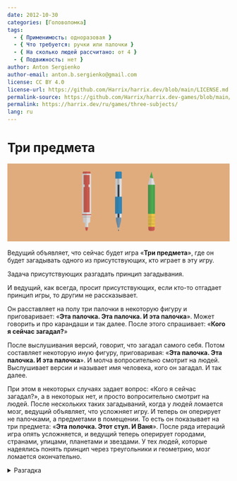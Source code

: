 ```yaml
---
date: 2012-10-30
categories: [Головоломка]
tags:
  - { Применимость: одноразовая }
  - { Что требуется: ручки или палочки }
  - { На сколько людей рассчитано: от 4 }
  - { Подвижность: нет }
author: Anton Sergienko
author-email: anton.b.sergienko@gmail.com
license: CC BY 4.0
license-url: https://github.com/Harrix/harrix.dev/blob/main/LICENSE.md
permalink-source: https://github.com/Harrix/harrix.dev-games/blob/main/three-subjects/three-subjects.md
permalink: https://harrix.dev/ru/games/three-subjects/
lang: ru
---
```


# Три предмета

![Featured image](featured-image.svg)

Ведущий объявляет, что сейчас будет игра «**Три предмета**», где он будет загадывать одного из присутствующих, кто играет в эту игру.

Задача присутствующих разгадать принцип загадывания.

И ведущий, как всегда, просит присутствующих, если кто-то отгадает принцип игры, то другим не рассказывает.

Он расставляет на полу три палочки в некоторую фигуру и приговаривает: «**Эта палочка. Эта палочка. И эта палочка**». Может говорить и про карандаши и так далее. После этого спрашивает: «**Кого я сейчас загадал?**»

После выслушивания версий, говорит, что загадал самого себя. Потом составляет некоторую иную фигуру, приговаривая: «**Эта палочка. Эта палочка. И эта палочка**». И молча вопросительно смотрит на людей. Выслушивает версии и называет имя человека, кого он загадал. И так далее.

При этом в некоторых случаях задает вопрос: «Кого я сейчас загадал?», а в некоторых нет, и просто вопросительно смотрит на людей. После нескольких таких загадываний, когда у людей ломается мозг, ведущий объявляет, что усложняет игру. И теперь он оперирует не палочками, а предметами в помещении. То есть он показывает на три предмета: «**Эта полочка. Этот стул. И Ваня**». После ряда итераций игра опять усложняется, и ведущий теперь оперирует городами, странами, улицами, планетами и звездами. У тех людей, которые надеялись понять принцип через треугольники и геометрию, мозг ломается окончательно.

<details>
<summary>Разгадка</summary>

На самом деле ведущий не загадывает людей. Когда ведущий произносит названия трех предметов: «Эта палочка. Эта палочка. И эта палочка», ведущий «загадывает» человека, который **первый после этих слов что-нибудь произнесет**.

Поэтому в первый раз, ведущий «загадывает» самого себя, так как о первый произносит слова: «Кого я сейчас загадал?» Поэтому он чаще всего после произнесения трех предметов вопросительно смотрит на других: он просто ждет, когда кто-то произнесет что-нибудь из слов.

**Смех не считается**.

При этом стоит выслушать несколько версий, чтобы аудитория не просекла фишку игры. Все манипуляции с палочками и предметами лишь для отвода глаз. При этом следите за равномерностью ответов игроков, ибо может сложиться ситуация, когда только один или два игрока будут давать свои версии, а, значит, ведущий будет постоянно их «загадывать».

</details>
